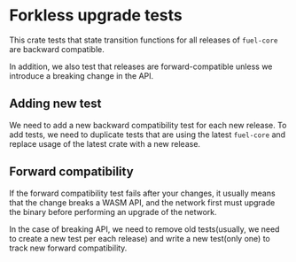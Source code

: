 # Forkless upgrade tests

This crate tests that state transition functions for all releases of `fuel-core` are backward compatible. 

In addition, we also test that releases are forward-compatible unless we introduce a breaking change in the API.

## Adding new test

We need to add a new backward compatibility test for each new release. To add tests, we need to duplicate tests that are using the latest `fuel-core` and replace usage of the latest crate with a new release.

## Forward compatibility

If the forward compatibility test fails after your changes, it usually means that the change breaks a WASM API, and the network first must upgrade the binary before performing an upgrade of the network.

In the case of breaking API, we need to remove old tests(usually, we need to create a new test per each release) and write a new test(only one) to track new forward compatibility.